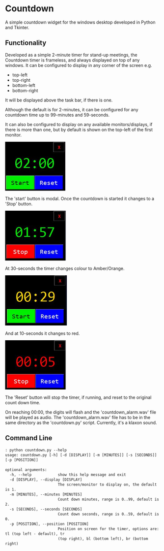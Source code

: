 # Countdown

A simple countdown widget for the windows desktop developed in Python and 
Tkinter.

## Functionality

Developed as a simple 2-minute timer for stand-up meetings, the Countdown timer is frameless, and always displayed 
on top of any windows. It can be configured to display in any corner of the screen e.g.
* top-left
* top-right
* bottom-left
* bottom-right

It will be displayed above the task bar, if there is one.

Although the default is for 2-minutes, it can be configured for any countdown time up to 99-minutes and 59-seconds.

It can also be configured to display on any available monitors/displays, if there is more than one, but by default is shown on the top-left of the first monitor. 


![countdown](images/countdown_idle.jpg)

The 'start' button is modal. Once the countdown is started it changes to a 'Stop' button.

![countdown](images/countdown_active.jpg)

At 30-seconds the timer changes colour to Amber/Orange.

![countdown](images/countdown_30.jpg)

And at 10-seconds it changes to red.

![countdown](images/countdown_10.jpg)

The 'Reset' button will stop the timer, if running, and reset to the original count down time.

On reaching 00:00, the digits will flash and the 'countdown_alarm.wav' file will be played as audio.
The 'countdown_alarm.wav' file has to be in the same directory as the 'countdown.py' script. Currently,
it's a klaxon sound. 

## Command Line
```
: python countdown.py --help
usage: countdown.py [-h] [-d [DISPLAY]] [-m [MINUTES]] [-s [SECONDS]] [-p [POSITION]]

optional arguments:
  -h, --help            show this help message and exit
  -d [DISPLAY], --display [DISPLAY]
                        The screen/monitor to display on, the default is 1.
  -m [MINUTES], --minutes [MINUTES]
                        Count down minutes, range is 0..99, default is 2.
  -s [SECONDS], --seconds [SECONDS]
                        Count down seconds, range is 0..59, default is 0.
  -p [POSITION], --position [POSITION]
                        Position on screen for the timer, options are: tl (top left - default), tr
                        (top right), bl (bottom left), br (bottom right)
```

